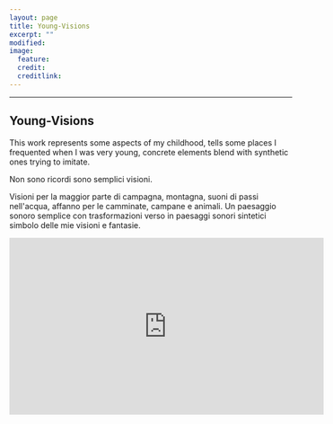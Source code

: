 ```yaml
---
layout: page
title: Young-Visions
excerpt: ""
modified: 
image:
  feature: 
  credit: 
  creditlink: 
---
```


---

## Young-Visions

This work represents some aspects of my childhood, tells some places I frequented when I was very young, concrete elements blend with synthetic ones trying to imitate.

Non sono ricordi sono semplici visioni.

Visioni per la maggior parte di campagna, montagna, suoni di passi nell'acqua, affanno per le camminate, campane e animali. Un paesaggio sonoro semplice con trasformazioni verso in paesaggi sonori sintetici simbolo delle mie visioni e fantasie.

<iframe width="560" height="315" src="https://www.youtube.com/embed/qFYVqOd7EbU" frameborder="0" allowfullscreen></iframe>
